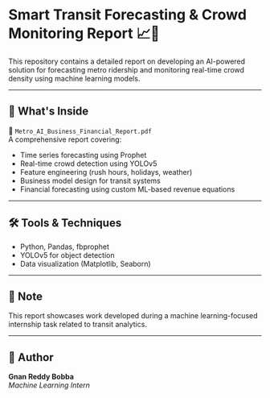 # Smart Transit Forecasting & Crowd Monitoring Report 📈🧍

This repository contains a detailed report on developing an AI-powered solution for forecasting metro ridership and monitoring real-time crowd density using machine learning models.

---

## 📘 What's Inside

📄 `Metro_AI_Business_Financial_Report.pdf`  
A comprehensive report covering:

- Time series forecasting using Prophet
- Real-time crowd detection using YOLOv5
- Feature engineering (rush hours, holidays, weather)
- Business model design for transit systems
- Financial forecasting using custom ML-based revenue equations

---

## 🛠️ Tools & Techniques

- Python, Pandas, fbprophet
- YOLOv5 for object detection
- Data visualization (Matplotlib, Seaborn)

---

## 📌 Note

This report showcases work developed during a machine learning-focused internship task related to transit analytics.

---

## 👤 Author

**Gnan Reddy Bobba**  
_Machine Learning Intern_
